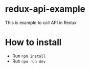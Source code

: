 # redux-api-example

This is example to call API in Redux

# How to install

- Run `npm install`
- Run `npm run dev`
